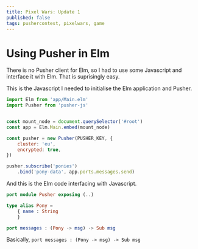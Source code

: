 ```yaml
---
title: Pixel Wars: Update 1
published: false
tags: pushercontest, pixelwars, game
---
```


# Using Pusher in Elm

There is no Pusher client for Elm, so I had to use some Javascript and interface it with Elm. That is suprisingly easy.

This is the Javascript I needed to initialise the Elm application and Pusher.

```javascript
import Elm from 'app/Main.elm'
import Pusher from 'pusher-js'


const mount_node = document.querySelector('#root')
const app = Elm.Main.embed(mount_node)

const pusher = new Pusher(PUSHER_KEY, {
	cluster: 'eu',
	encrypted: true,
})

pusher.subscribe('ponies')
	.bind('pony-data', app.ports.messages.send)
```

And this is the Elm code interfacing with Javascript.

```elm
port module Pusher exposing (..)

type alias Pony =
    { name : String
    }

port messages : (Pony -> msg) -> Sub msg
```

Basically, `port messages : (Pony -> msg) -> Sub msg`